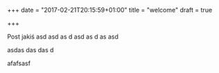 +++
date = "2017-02-21T20:15:59+01:00"
title = "welcome"
draft = true

+++

Post jakiś
 asd asd as
  d
  asd 
  as d
  as 
  asd 
  
  asdas das das d
  
  
  afafsasf
